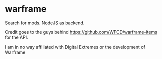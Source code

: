# warframe
Search for mods. NodeJS as backend.

Credit goes to the guys behind https://github.com/WFCD/warframe-items for the API.

I am in no way affiliated with Digital Extremes or the development of Warframe
